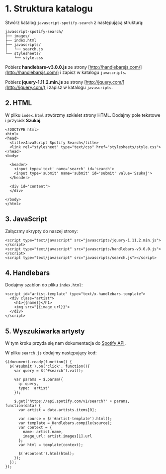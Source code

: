 # 1. Struktura katalogu

Stwórz katalog `javascript-spotify-search` z następującą strukturą:

```
javascript-spotify-search/
├── images/
├── index.html
├── javascripts/
│   └── search.js
└── stylesheets/
    └── style.css
```

Pobierz **handlebars-v3.0.0.js** ze strony [http://handlebarsjs.com/](http://handlebarsjs.com/) i zapisz w katalogu `javascripts`.

Pobierz **jquery-1.11.2.min.js** ze strony [http://jquery.com/](http://jquery.com/) i zapisz w katalogu `javascripts`.

## 2. HTML

W pliku `index.html` stwórzmy szkielet strony HTML. Dodajmy pole tekstowe i przycisk **Szukaj**.

    <!DOCTYPE html>
    <html>
    <head>
      <title>JavaScript Spotify Search</title>
      <link rel="stylesheet" type="text/css" href="stylesheets/style.css">
    </head>
    <body>

      <header>
        <input type='text' name='search' id='search'>
        <input type='submit' name='submit' id='submit' value='Szukaj'>
      </header>

      <div id='content'>
      </div>

    </body>
    </html>

## 3. JavaScript

Załączmy skrypty do naszej strony:

    <script type="text/javascript" src="javascripts/jquery-1.11.2.min.js"></script>
    <script type="text/javascript" src="javascripts/handlebars-v3.0.0.js"></script>
    <script type="text/javascript" src="javascripts/search.js"></script>

## 4. Handlebars

Dodajmy szablon do pliku `index.html`:

    <script id="artist-template" type="text/x-handlebars-template">
      <div class="artist">
        <h1>{{name}}</h1>
        <img src="{{image_url}}">
      </div>
    </script>

## 5. Wyszukiwarka artysty

W tym kroku przyda się nam dokumentacja do [Spotify API](https://developer.spotify.com/web-api/endpoint-reference/).

W pliku `search.js` dodajmy następujący kod:

    $(document).ready(function() {
      $('#submit').on('click', function(){
        var query = $('#search').val();

        var params = $.param({
          q: query,
          type: 'artist'
        });

        $.get('https://api.spotify.com/v1/search?' + params, function(data) {
          var artist = data.artists.items[0];

          var source = $('#artist-template').html();
          var template = Handlebars.compile(source);
          var context = {
            name: artist.name,
            image_url: artist.images[1].url
          };
          var html = template(context);

          $('#content').html(html);
        });
      });
    });
